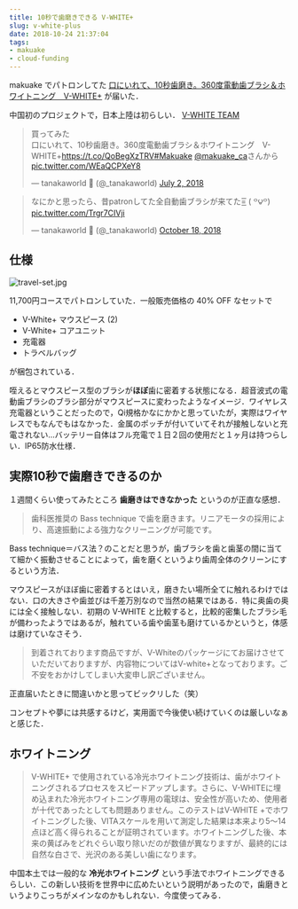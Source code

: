 ```yaml
---
title: 10秒で歯磨きできる V-WHITE+
slug: v-white-plus
date: 2018-10-24 21:37:04
tags:
- makuake
- cloud-funding
---
```


makuake でパトロンしてた [口にいれて、10秒歯磨き。360度電動歯ブラシ＆ホワイトニング　V-WHITE+](https://www.makuake.com/project/v-white/) が届いた．

中国初のプロジェクトで，日本上陸は初らしい．
[V-WHITE TEAM](https://www.makuake.com/member/index/379349/)

<blockquote class="twitter-tweet" data-lang="en"><p lang="ja" dir="ltr">買ってみた<br>口にいれて、10秒歯磨き。360度電動歯ブラシ＆ホワイトニング　V-WHITE+<a href="https://t.co/QoBegXzTRV">https://t.co/QoBegXzTRV</a><a href="https://twitter.com/hashtag/Makuake?src=hash&amp;ref_src=twsrc%5Etfw">#Makuake</a> <a href="https://twitter.com/makuake_ca?ref_src=twsrc%5Etfw">@makuake_ca</a>さんから <a href="https://t.co/WEaQCPXeY8">pic.twitter.com/WEaQCPXeY8</a></p>&mdash; tanakaworld 🧢 (@_tanakaworld) <a href="https://twitter.com/_tanakaworld/status/1013785755007631361?ref_src=twsrc%5Etfw">July 2, 2018</a></blockquote>

<blockquote class="twitter-tweet" data-lang="en"><p lang="ja" dir="ltr">なにかと思ったら、昔patronしてた全自動歯ブラシが来てた=͟͟͞͞ ( ꒪౪꒪) <a href="https://t.co/Trgr7CIVji">pic.twitter.com/Trgr7CIVji</a></p>&mdash; tanakaworld 🧢 (@_tanakaworld) <a href="https://twitter.com/_tanakaworld/status/1052936218663514115?ref_src=twsrc%5Etfw">October 18, 2018</a></blockquote>

## 仕様

![travel-set.jpg](travel-set.jpg 'travel-set.jpg')

11,700円コースでパトロンしていた．一般販売価格の 40% OFF なセットで

- V-White+ マウスピース (2)
- V-White+ コアユニット
- 充電器
- トラベルバッグ

が梱包されている．

咥えるとマウスピース型のブラシが**ほぼ**歯に密着する状態になる．超音波式の電動歯ブラシのブラシ部分がマウスピースに変わったようなイメージ．ワイヤレス充電器ということだったので，Qi規格かなにかかと思っていたが，実際はワイヤレスでもなんでもはなかった．金属のポッチが付いていてそれが接触しないと充電されない...バッテリー自体はフル充電で１日２回の使用だと１ヶ月は持つらしい．IP65防水仕様．

## 実際10秒で歯磨きできるのか

１週間くらい使ってみたところ **歯磨きはできなかった** というのが正直な感想．

> 歯科医推奨の Bass technique で歯を磨きます。リニアモータの採用により、高速振動による強力なクリーニングが可能です。

Bass technique＝バス法？のことだと思うが，歯ブラシを歯と歯茎の間に当てて細かく振動させることによって，歯を磨くというより歯周全体のクリーンにするという方法．

マウスピースがほぼ歯に密着するとはいえ，磨きたい場所全てに触れるわけではない．口の大きさや歯並びは千差万別なので当然の結果ではある．特に奥歯の奥には全く接触しない．初期の V-WHITE と比較すると，比較的密集したブラシ毛が備わったようではあるが，触れている歯や歯茎も磨けているかというと，体感は磨けていなさそう．

> 到着されております商品ですが、V-Whiteのパッケージにてお届けさせていただいておりますが、内容物についてはV-white+となっております。ご不安をおかけしてしまい大変申し訳ございません。

正直届いたときに間違いかと思ってビックリした（笑）


コンセプトや夢には共感するけど，実用面で今後使い続けていくのは厳しいなぁと感じた．

## ホワイトニング

> V-WHITE+ で使用されている冷光ホワイトニング技術は、歯がホワイトニングされるプロセスをスピードアップします。さらに、V-WHITEに埋め込まれた冷光ホワイトニング専用の電球は、安全性が高いため、使用者が十代であったとしても問題ありません。このテストはV-WHITE +でホワイトニングした後、VITAスケールを用いて測定した結果は本来より5〜14点ほど高く得られることが証明されています。ホワイトニングした後、本来の黄ばみをどれぐらい取り除いだのが数値が異なりますが、最終的には自然な白さで、光沢のある美しい歯になります。

中国本土では一般的な **冷光ホワイトニング** という手法でホワイトニングできるらしい．この新しい技術を世界中に広めたいという説明があったので，歯磨きというよりこっちがメインなのかもしれない．今度使ってみる．


<script async src="https://platform.twitter.com/widgets.js" charset="utf-8"></script>



